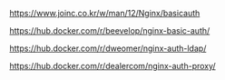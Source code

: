 https://www.joinc.co.kr/w/man/12/Nginx/basicauth


https://hub.docker.com/r/beevelop/nginx-basic-auth/

https://hub.docker.com/r/dweomer/nginx-auth-ldap/

https://hub.docker.com/r/dealercom/nginx-auth-proxy/


